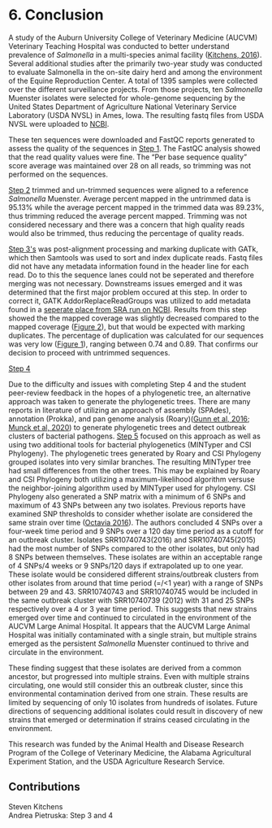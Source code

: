 # 6. Conclusion

A study of the Auburn University College of Veterinary Medicine (AUCVM) Veterinary Teaching Hospital was conducted to better understand prevalence of _Salmonella_ in a multi-species animal facility ([Kitchens, 2016](https://etd.auburn.edu/bitstream/handle/10415/5456/Steven%20Kitchens%20Thesis.pdf?sequence=2&isAllowed=y)). Several additional studies after the primarily two-year study was conducted to evaluate Salmonella in the on-site dairy herd and among the environment of the Equine Reproduction Center. A total of 1395 samples were collected over the different surveillance projects. From those projects, ten _Salmonella_ Muenster isolates were selected for whole-genome sequencing by the United States Department of Agriculture National Veterinary Service Laboratory (USDA NVSL) in Ames, Iowa. The resulting fastq files from USDA NVSL were uploaded to [NCBI](https://www.ncbi.nlm.nih.gov/Traces/study/?acc=SRP201758&o=acc_s%3Aa).

These ten sequences were downloaded and FastQC reports generated to assess the quality of the sequences in [Step 1](https://github.com/AUBioInformatics22/Salmonella-Project/tree/main/1%20-%20Initial%20Quality%20Assessment%20of%20Raw%20NGS%20Data). The FastQC analysis showed that the read quality values were fine. The “Per base sequence quality” score average was maintained over 28 on all reads, so trimming was not performed on the sequences.

[Step 2](https://github.com/AUBioInformatics22/Salmonella-Project/tree/main/2%20-%20Alignment%20of%20Sequence%20Reads%20to%20Referenc%20Genome_) trimmed and un-trimmed sequences were aligned to a reference _Salmonella_ Muenster. Average percent mapped in the untrimmed data is 95.13% while the average percent mapped in the trimmed data was 89.23%, thus trimming reduced the average percent mapped. Trimming was not considered necessary and there was a concern that high quality reads would also be trimmed, thus reducing the percentage of quality reads.

[Step 3's](https://github.com/AUBioInformatics22/Salmonella-Project/tree/main/3%20-%20Post-alignment%20processing) was post-alignment processing and marking duplicate with GATk, which then Samtools was used to sort and index duplicate reads. Fastq files did not have any metadata information found in the header line for each read. Do to this the sequence lanes could not be seperated and therefore merging was not necessary. Downstreams issues emerged and it was determined that the first major problem occured at this step. In order to correct it, GATK AddorReplaceReadGroups was utilized to add metadata found in a [seperate place from SRA run on NCBI](https://github.com/AUBioInformatics22/Salmonella-Project/blob/main/3%20-%20Post-alignment%20processing/Guide%20to%20finding%20metadata.pdf). Results from this step showed the the mapped coverage was slightly decreased compared to the mapped coverage ([Figure 2](https://github.com/AUBioInformatics22/Salmonella-Project/blob/main/3%20-%20Post-alignment%20processing/graphs/Coverage.png)), but that would be expected with marking duplicates. The percentage of duplication was calculated for our sequences was very low ([Figure 1](https://github.com/AUBioInformatics22/Salmonella-Project/blob/main/3%20-%20Post-alignment%20processing/graphs/Percent%20Duplication.png)), ranging between 0.74 and 0.89. That confirms our decision to proceed with untrimmed sequences.

[Step 4](https://github.com/AUBioInformatics22/Salmonella-Project/tree/main/4%20-%20Variant%20Discovery)

Due to the difficulty and issues with completing Step 4 and the student peer-review feedback in the hopes of a phylogenetic tree, an alternative approach was taken to generate the phylogenetic trees. There are many reports in literature of utilizing an approach of assembly (SPAdes), annotation (Prokka), and pan genome analysis (Roary)([Gunn et al, 2016](https://www.frontiersin.org/articles/10.3389/fmicb.2016.01664/full); [Munck et al, 2020](https://www.nature.com/articles/s41597-020-0417-7)) to generate phylogenetic trees and detect outbreak clusters of bacterial pathogens. [Step 5](https://github.com/AUBioInformatics22/Salmonella-Project/tree/main/5%20-%20Data%20Analysis%20for%20Peer%20Review) focused on this approach as well as using two additional tools for bacterial phylogenetics (MINTyper and CSI Phylogeny). The phylogenetic trees generated by Roary and CSI Phylogeny grouped isolates into very similar branches. The resulting MINTyper tree had small differences from the other trees. This may be explained by Roary and CSI Phylogeny both utilizing a maximum-likelihood algorithm versuse the neighbor-joining algorithm used by MINTyper used for phylogeny. CSI Phylogeny also generated a SNP matrix with a minimum of 6 SNPs and maximum of 43 SNPs between any two isolates. Previous reports have examined SNP thresholds to consider whether isolate are considered the same strain over time ([Octavia 2016](https://journals.asm.org/doi/full/10.1128/JCM.03235-14)). The authors concluded 4 SNPs over a four-week time period and 9 SNPs over a 120 day time period as a cutoff for an outbreak cluster. Isolates SRR10740743(2016) and SRR10740745(2015) had the most number of SNPs compared to the other isolates, but only had 8 SNPs between themselves. These isolates are within an acceptable range of 4 SNPs/4 weeks or 9 SNPs/120 days if extrapolated up to one year. These isolate would be considered different strains/outbreak clusters from 
other isolates from around that time period (=/<1 year) with a range of SNPs between 29 and 43. SRR10740743 and SRR10740745 would be included in the same outbreak cluster with SRR10740739 (2012) with 31 and 25 SNPs respectively over a 4 or 3 year time period. This suggests that new strains emerged over time and continued to circulated in the environment of the AUCVM Large Animal Hospital. It appears that the AUCVM Large Animal Hospital was initially contaminated with a single strain, but multiple strains emerged as the persistent _Salmonella_ Muenster continued to thrive and circulate in the environment.

These finding suggest that these isolates are derived from a common ancestor, but progressed into multiple strains. Even with multiple strains circulating, one would still consider this an outbreak cluster, since this environmental contamination derived from one strain. These results are limited by sequencing of only 10 isolates from hundreds of isolates. Future directions of sequencing additional isolates could result in discovery of new strains that emerged or determination if strains ceased circulating in the environment.

This research was funded by the Animal Health and Disease Research Program of the College of Veterinary Medicine, the Alabama Agricultural Experiment Station, and the USDA Agriculture Research Service. </br>

## Contributions
Steven Kitchens </br>
Andrea Pietruska: Step 3 and 4
